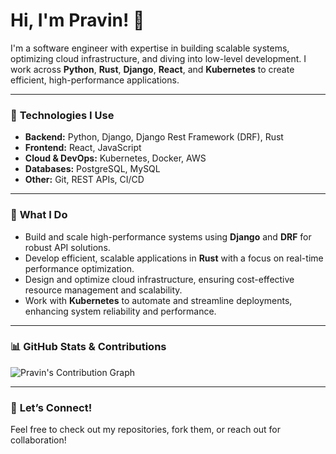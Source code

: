 # Hi, I'm Pravin! 👋

I'm a software engineer with expertise in building scalable systems, optimizing cloud infrastructure, and diving into low-level development. I work across **Python**, **Rust**, **Django**, **React**, and **Kubernetes** to create efficient, high-performance applications.

---

### 🚀 **Technologies I Use**

- **Backend:** Python, Django, Django Rest Framework (DRF), Rust  
- **Frontend:** React, JavaScript  
- **Cloud & DevOps:** Kubernetes, Docker, AWS  
- **Databases:** PostgreSQL, MySQL
- **Other:** Git, REST APIs, CI/CD

---

### 💼 **What I Do**

- Build and scale high-performance systems using **Django** and **DRF** for robust API solutions.
- Develop efficient, scalable applications in **Rust** with a focus on real-time performance optimization.
- Design and optimize cloud infrastructure, ensuring cost-effective resource management and scalability.
- Work with **Kubernetes** to automate and streamline deployments, enhancing system reliability and performance.

---

### 📊 **GitHub Stats & Contributions**

![Pravin's Contribution Graph](https://github-readme-stats.vercel.app/api?username=PravinKamble123&count_private=true&show_icons=true&hide=prs&hide_title=true&theme=radical)

---
### 💬 **Let’s Connect!**

Feel free to check out my repositories, fork them, or reach out for collaboration!

